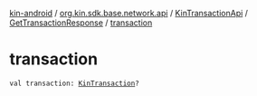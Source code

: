 [kin-android](../../../index.md) / [org.kin.sdk.base.network.api](../../index.md) / [KinTransactionApi](../index.md) / [GetTransactionResponse](index.md) / [transaction](./transaction.md)

# transaction

`val transaction: `[`KinTransaction`](../../../org.kin.sdk.base.stellar.models/-kin-transaction/index.md)`?`